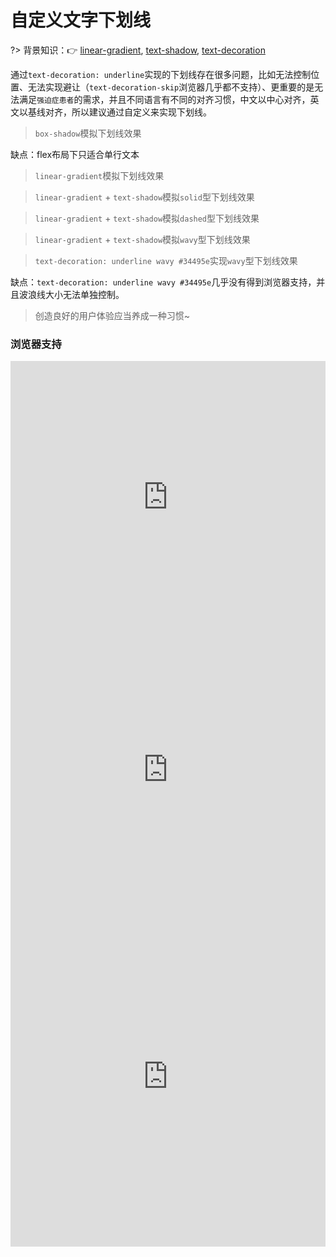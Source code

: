 # 自定义文字下划线

?> 背景知识：:point_right: [linear-gradient](https://developer.mozilla.org/zh-CN/docs/Web/CSS/linear-gradient), [text-shadow](https://developer.mozilla.org/zh-CN/docs/Web/CSS/text-shadow), [text-decoration](https://developer.mozilla.org/zh-CN/docs/Web/CSS/text-decoration)

通过`text-decoration: underline`实现的下划线存在很多问题，比如无法控制位置、无法实现避让（`text-decoration-skip`浏览器几乎都不支持）、更重要的是无法满足`强迫症患者`的需求，并且不同语言有不同的对齐习惯，中文以中心对齐，英文以基线对齐，所以建议通过自定义来实现下划线。

> `box-shadow`模拟下划线效果

<vuep template="#underline-solid-cn-shadow"></vuep>

<script v-pre type="text/x-template" id="underline-solid-cn-shadow">
<style>
  main {
    width: 100%;
    display: flex;
    flex-direction: column;
    align-items: center;
    padding: 39px 0;
    user-select: none;
    font: 14px / 1 Helvetica, sans-serif;
  }
  p {
    line-height: 18px;
    box-shadow: 0 -1px 0 0 gray inset;
  }
</style>
<template>
  <main ref="main">
    <p>请给我添加一条能看能看能看的下划线！</p>
  </main>
</template>
<script>
</script>
</script>

缺点：flex布局下只适合单行文本

> `linear-gradient`模拟下划线效果

<vuep template="#underline-solid-cn"></vuep>

<script v-pre type="text/x-template" id="underline-solid-cn">
<style>
  main {
    width: 100%;
    display: flex;
    flex-direction: column;
    align-items: center;
    padding: 39px 0;
    user-select: none;
    font: 14px / 1.5 Helvetica, sans-serif;
  }
  p {
    line-height: 1.5em; /* 避免样式干扰 */
    background: linear-gradient(#34495e, #34495e) no-repeat;
    background-size: 100% 1px;
    background-position: 0 18px;
  }
  p:hover {
    animation: text-underline-slideInLeft 1.2s linear infinite forwards;
  }
</style>
<template>
  <main ref="main">
    <p>请给我添加一条能看能看能看的下划线！</p>
  </main>
</template>
<script>
</script>
</script>

> `linear-gradient` + `text-shadow`模拟`solid`型下划线效果

<vuep template="#underline-solid"></vuep>

<script v-pre type="text/x-template" id="underline-solid">
<style>
  main {
    width: 100%;
    display: flex;
    flex-direction: column;
    align-items: center;
    padding: 39px 0;
    user-select: none;
    font: 18px / 1 Helvetica, sans-serif;
  }
  p {
    background: linear-gradient(#34495e, #34495e) no-repeat;
    background-size: 100% 1px;
    background-position: 0 21px;
    text-shadow: .05em 0 white, -.05em 0 white; /* 避让超出基线以下的部分*/
  }
  p:hover {
    animation: text-underline-slideInLeft 1.2s linear infinite forwards;
  }
</style>
<template>
  <main ref="main">
    <p>CSS tricks web developerperpers need to know!</p>
  </main>
</template>
<script>
</script>
</script>

> `linear-gradient` + `text-shadow`模拟`dashed`型下划线效果

<vuep template="#underline-dashed"></vuep>

<script v-pre type="text/x-template" id="underline-dashed">
<style>
  main {
    width: 100%;
    display: flex;
    flex-direction: column;
    align-items: center;
    padding: 39px 0;
    user-select: none;
    font: 18px / 1 Helvetica, sans-serif;
  }
  p {
    background: linear-gradient(90deg, #34495e 66%, transparent 0) repeat-x;
    background-size: .3em 1px;
    background-position: 0 21px;
    text-shadow: .05em 0 white, -.05em 0 white; /* 避让超出基线以下的部分*/
  }
</style>
<template>
  <main ref="main">
    <p>CSS tricks web developerperpers need to know!</p>
  </main>
</template>
<script>
</script>
</script>

> `linear-gradient` + `text-shadow`模拟`wavy`型下划线效果

<vuep template="#underline-wavy-gradient"></vuep>

<script v-pre type="text/x-template" id="underline-wavy-gradient">
<style>
  main {
    width: 100%;
    display: flex;
    flex-direction: column;
    align-items: center;
    padding: 39px 0;
    user-select: none;
    font: 18px / 1 Helvetica, sans-serif;
  }
  p {
    background: linear-gradient(45deg, transparent 45%, #34495e 45%, #34495e 60%, transparent 0),
                linear-gradient(-45deg, transparent 45%, #34495e 45%, #34495e 60%, transparent 0);
    background-repeat: repeat-x;
    background-size: .3em .15em;
    background-position: 0 21px, .2em 21px;
    text-shadow: .05em 0 white, -.05em 0 white; /* 避让超出基线以下的部分*/
  }
</style>
<template>
  <main ref="main">
    <p>CSS tricks web developerperpers need to know!</p>
  </main>
</template>
<script>
</script>
</script>

> `text-decoration: underline wavy #34495e`实现`wavy`型下划线效果

<vuep template="#underline-wavy"></vuep>

<script v-pre type="text/x-template" id="underline-wavy">
<style>
  main {
    width: 100%;
    display: flex;
    flex-direction: column;
    align-items: center;
    padding: 39px 0;
    user-select: none;
    font: 18px / 1 Helvetica, sans-serif;
  }
  p {
    text-decoration: underline wavy #34495e;
  }
</style>
<template>
  <main ref="main">
    <p>CSS tricks web developerperpers need to know!</p>
  </main>
</template>
<script>
</script>
</script>

缺点：`text-decoration: underline wavy #34495e`几乎没有得到浏览器支持，并且波浪线大小无法单独控制。

> 创造良好的用户体验应当养成一种习惯~

### 浏览器支持

<iframe src="https://caniuse.bitsofco.de/embed/index.html?feat=css-gradients&amp;periods=future_1,current,past_1,past_2,past_3&amp;accessible-colours=false" frameborder="0" width="100%" height="436px"></iframe>

<iframe src="https://caniuse.bitsofco.de/embed/index.html?feat=css-textshadow&amp;periods=future_1,current,past_1,past_2,past_3&amp;accessible-colours=false" frameborder="0" width="100%" height="436px"></iframe>

<iframe src="https://caniuse.bitsofco.de/embed/index.html?feat=text-decoration&amp;periods=future_1,current,past_1,past_2,past_3&amp;accessible-colours=false" frameborder="0" width="100%" height="545px"></iframe>
